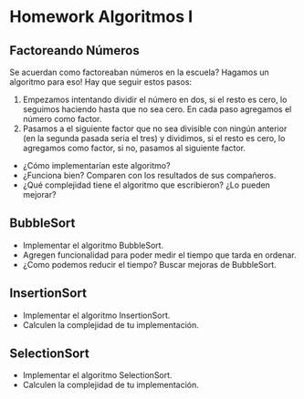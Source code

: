 # Homework Algoritmos I

## Factoreando Números

Se acuerdan como factoreaban números en la escuela? Hagamos un algoritmo para eso! Hay que seguir estos pasos:

1. Empezamos intentando dividir el número en dos, si el resto es cero, lo seguimos haciendo hasta que no sea cero. En cada paso agregamos el número como factor.
2. Pasamos a el siguiente factor que no sea divisible con ningún anterior (en la segunda pasada seria el tres) y dividimos, si el resto es cero, lo agregamos como factor, si no, pasamos al siguiente factor.

- ¿Cómo implementarían este algoritmo?
- ¿Funciona bien? Comparen con los resultados de sus compañeros.
- ¿Qué complejidad tiene el algoritmo que escribieron? ¿Lo pueden mejorar?

## BubbleSort

- Implementar el algoritmo BubbleSort.
- Agregen funcionalidad para poder medir el tiempo que tarda en ordenar.
- ¿Como podemos reducir el tiempo? Buscar mejoras de BubbleSort.

## InsertionSort

- Implementar el algoritmo InsertionSort.
- Calculen la complejidad de tu implementación.

## SelectionSort

- Implementar el algoritmo SelectionSort.
- Calculen la complejidad de tu implementación.
